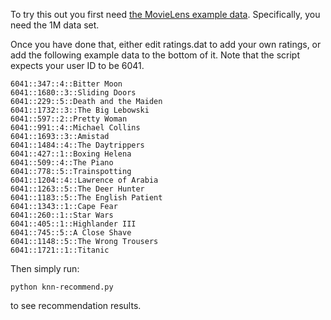 
To try this out you first need [the MovieLens example
data](http://www.grouplens.org/node/73).  Specifically, you need the
1M data set.

Once you have done that, either edit ratings.dat to add your own
ratings, or add the following example data to the bottom of it. Note
that the script expects your user ID to be 6041.

    6041::347::4::Bitter Moon
    6041::1680::3::Sliding Doors
    6041::229::5::Death and the Maiden
    6041::1732::3::The Big Lebowski
    6041::597::2::Pretty Woman
    6041::991::4::Michael Collins
    6041::1693::3::Amistad
    6041::1484::4::The Daytrippers
    6041::427::1::Boxing Helena
    6041::509::4::The Piano
    6041::778::5::Trainspotting
    6041::1204::4::Lawrence of Arabia
    6041::1263::5::The Deer Hunter
    6041::1183::5::The English Patient
    6041::1343::1::Cape Fear
    6041::260::1::Star Wars
    6041::405::1::Highlander III
    6041::745::5::A Close Shave
    6041::1148::5::The Wrong Trousers
    6041::1721::1::Titanic

Then simply run:

    python knn-recommend.py

to see recommendation results.
